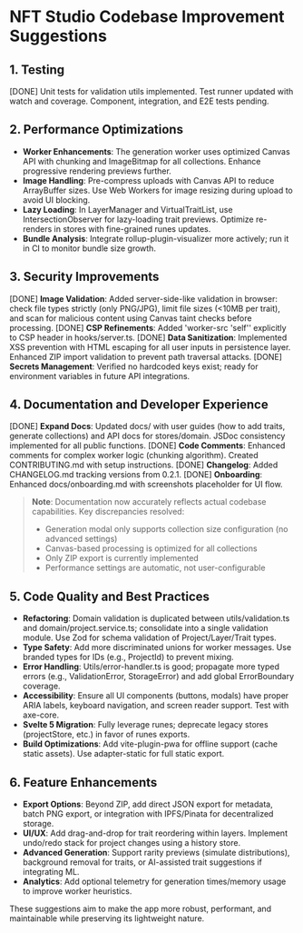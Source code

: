 # NFT Studio Codebase Improvement Suggestions

## 1. Testing

[DONE] Unit tests for validation utils implemented. Test runner updated with watch and coverage. Component, integration, and E2E tests pending.

## 2. Performance Optimizations

- **Worker Enhancements**: The generation worker uses optimized Canvas API with chunking and ImageBitmap for all collections. Enhance progressive rendering previews further.
- **Image Handling**: Pre-compress uploads with Canvas API to reduce ArrayBuffer sizes. Use Web Workers for image resizing during upload to avoid UI blocking.
- **Lazy Loading**: In LayerManager and VirtualTraitList, use IntersectionObserver for lazy-loading trait previews. Optimize re-renders in stores with fine-grained runes updates.
- **Bundle Analysis**: Integrate rollup-plugin-visualizer more actively; run it in CI to monitor bundle size growth.

## 3. Security Improvements

[DONE] **Image Validation**: Added server-side-like validation in browser: check file types strictly (only PNG/JPG), limit file sizes (<10MB per trait), and scan for malicious content using Canvas taint checks before processing.
[DONE] **CSP Refinements**: Added 'worker-src 'self'' explicitly to CSP header in hooks/server.ts.
[DONE] **Data Sanitization**: Implemented XSS prevention with HTML escaping for all user inputs in persistence layer. Enhanced ZIP import validation to prevent path traversal attacks.
[DONE] **Secrets Management**: Verified no hardcoded keys exist; ready for environment variables in future API integrations.

## 4. Documentation and Developer Experience

[DONE] **Expand Docs**: Updated docs/ with user guides (how to add traits, generate collections) and API docs for stores/domain. JSDoc consistency implemented for all public functions.
[DONE] **Code Comments**: Enhanced comments for complex worker logic (chunking algorithm). Created CONTRIBUTING.md with setup instructions.
[DONE] **Changelog**: Added CHANGELOG.md tracking versions from 0.2.1.
[DONE] **Onboarding**: Enhanced docs/onboarding.md with screenshots placeholder for UI flow.

> **Note**: Documentation now accurately reflects actual codebase capabilities. Key discrepancies resolved:
>
> - Generation modal only supports collection size configuration (no advanced settings)
> - Canvas-based processing is optimized for all collections
> - Only ZIP export is currently implemented
> - Performance settings are automatic, not user-configurable

## 5. Code Quality and Best Practices

- **Refactoring**: Domain validation is duplicated between utils/validation.ts and domain/project.service.ts; consolidate into a single validation module. Use Zod for schema validation of Project/Layer/Trait types.
- **Type Safety**: Add more discriminated unions for worker messages. Use branded types for IDs (e.g., ProjectId) to prevent mixing.
- **Error Handling**: Utils/error-handler.ts is good; propagate more typed errors (e.g., ValidationError, StorageError) and add global ErrorBoundary coverage.
- **Accessibility**: Ensure all UI components (buttons, modals) have proper ARIA labels, keyboard navigation, and screen reader support. Test with axe-core.
- **Svelte 5 Migration**: Fully leverage runes; deprecate legacy stores (projectStore, etc.) in favor of runes exports.
- **Build Optimizations**: Add vite-plugin-pwa for offline support (cache static assets). Use adapter-static for full static export.

## 6. Feature Enhancements

- **Export Options**: Beyond ZIP, add direct JSON export for metadata, batch PNG export, or integration with IPFS/Pinata for decentralized storage.
- **UI/UX**: Add drag-and-drop for trait reordering within layers. Implement undo/redo stack for project changes using a history store.
- **Advanced Generation**: Support rarity previews (simulate distributions), background removal for traits, or AI-assisted trait suggestions if integrating ML.
- **Analytics**: Add optional telemetry for generation times/memory usage to improve worker heuristics.

These suggestions aim to make the app more robust, performant, and maintainable while preserving its lightweight nature.

